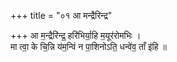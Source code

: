 +++
title = "०१ आ मन्द्रैरिन्द्र"

+++
आ म॒न्द्रैरि॑न्द्र॒ हरि॑भिर्या॒हि म॒यूर॑रोमभिः ।  
मा त्वा॒ के चि॒न्नि य॑म॒न्विं न पा॒शिनोऽति॒ धन्वे॑व॒ ताँ इ॑हि ॥